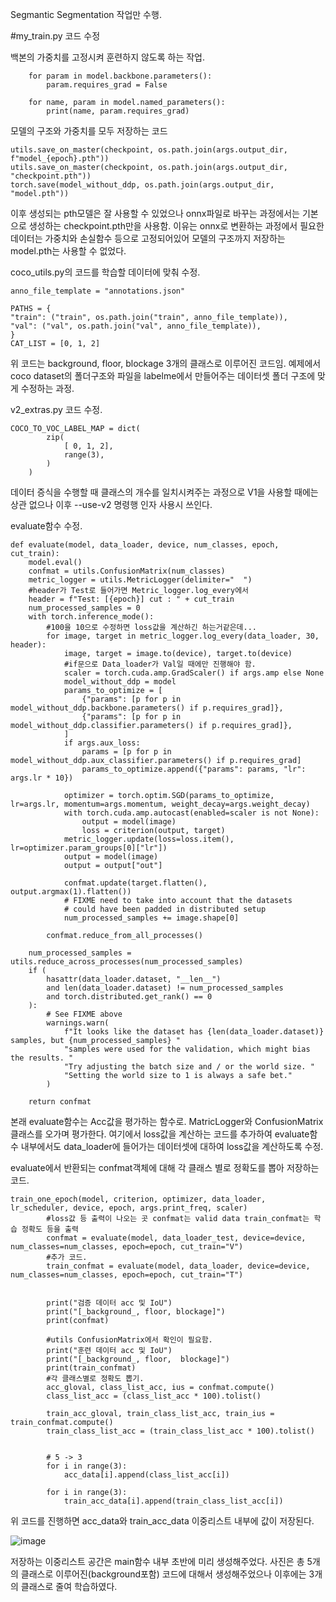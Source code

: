 Segmantic Segmentation 작업만 수행.

#my_train.py 코드 수정

백본의 가중치를 고정시켜 훈련하지 않도록 하는 작업.
```
    for param in model.backbone.parameters():
        param.requires_grad = False

    for name, param in model.named_parameters():
        print(name, param.requires_grad)
```


모델의 구조와 가중치를 모두 저장하는 코드
```
utils.save_on_master(checkpoint, os.path.join(args.output_dir, f"model_{epoch}.pth"))
utils.save_on_master(checkpoint, os.path.join(args.output_dir, "checkpoint.pth"))
torch.save(model_without_ddp, os.path.join(args.output_dir, "model.pth"))
```
이후 생성되는 pth모델은 잘 사용할 수 있었으나 onnx파일로 바꾸는 과정에서는 기본으로 생성하는 checkpoint.pth만을 사용함.
이유는 onnx로 변환하는 과정에서 필요한 데이터는 가중치와 손실함수 등으로 고정되어있어 모델의 구조까지 저장하는 model.pth는 사용할 수 없었다.


coco_utils.py의 코드를 학습할 데이터에 맞춰 수정.
```
anno_file_template = "annotations.json"

PATHS = {
"train": ("train", os.path.join("train", anno_file_template)),
"val": ("val", os.path.join("val", anno_file_template)),
}
CAT_LIST = [0, 1, 2]
```
위 코드는 background, floor, blockage 3개의 클래스로 이루어진 코드임.
예제에서 coco dataset의 폴더구조와 파일을 labelme에서 만들어주는 데이터셋 폴더 구조에 맞게 수정하는 과정.


v2_extras.py 코드 수정.
```
COCO_TO_VOC_LABEL_MAP = dict(
        zip(
            [ 0, 1, 2],
            range(3),
        )
    )
```
데이터 증식을 수행할 때 클래스의 개수를 일치시켜주는 과정으로 V1을 사용할 때에는 상관 없으나
이후 --use-v2 명령행 인자 사용시 쓰인다.


evaluate함수 수정.
```
def evaluate(model, data_loader, device, num_classes, epoch, cut_train):
    model.eval()
    confmat = utils.ConfusionMatrix(num_classes)
    metric_logger = utils.MetricLogger(delimiter="  ")
    #header가 Test로 들어가면 Metric_logger.log_every에서 
    header = f"Test: [{epoch}] cut : " + cut_train
    num_processed_samples = 0
    with torch.inference_mode():
        #100을 10으로 수정하면 loss값을 계산하긴 하는거같은데...
        for image, target in metric_logger.log_every(data_loader, 30, header):
            image, target = image.to(device), target.to(device)
            #if문으로 Data_loader가 Val일 때에만 진행해야 함.
            scaler = torch.cuda.amp.GradScaler() if args.amp else None
            model_without_ddp = model
            params_to_optimize = [
                {"params": [p for p in model_without_ddp.backbone.parameters() if p.requires_grad]},
                {"params": [p for p in model_without_ddp.classifier.parameters() if p.requires_grad]},
            ]
            if args.aux_loss:
                params = [p for p in model_without_ddp.aux_classifier.parameters() if p.requires_grad]
                params_to_optimize.append({"params": params, "lr": args.lr * 10})

            optimizer = torch.optim.SGD(params_to_optimize, lr=args.lr, momentum=args.momentum, weight_decay=args.weight_decay)
            with torch.cuda.amp.autocast(enabled=scaler is not None):
                output = model(image)
                loss = criterion(output, target)
            metric_logger.update(loss=loss.item(), lr=optimizer.param_groups[0]["lr"])
            output = model(image)
            output = output["out"]

            confmat.update(target.flatten(), output.argmax(1).flatten())
            # FIXME need to take into account that the datasets
            # could have been padded in distributed setup
            num_processed_samples += image.shape[0]

        confmat.reduce_from_all_processes()

    num_processed_samples = utils.reduce_across_processes(num_processed_samples)
    if (
        hasattr(data_loader.dataset, "__len__")
        and len(data_loader.dataset) != num_processed_samples
        and torch.distributed.get_rank() == 0
    ):
        # See FIXME above
        warnings.warn(
            f"It looks like the dataset has {len(data_loader.dataset)} samples, but {num_processed_samples} "
            "samples were used for the validation, which might bias the results. "
            "Try adjusting the batch size and / or the world size. "
            "Setting the world size to 1 is always a safe bet."
        )

    return confmat
```
본래 evaluate함수는 Acc값을 평가하는 함수로. MatricLogger와 ConfusionMatrix클래스를 오가며 평가한다.
여기에서 loss값을 계산하는 코드를 추가하여 evaluate함수 내부에서도 data_loader에 들어가는 데이터셋에 대하여 loss값을 계산하도록 수정.

evaluate에서 반환되는 confmat객체에 대해 각 클래스 별로 정확도를 뽑아 저장하는 코드.
```
train_one_epoch(model, criterion, optimizer, data_loader, lr_scheduler, device, epoch, args.print_freq, scaler)
        #loss값 등 출력이 나오는 곳 confmat는 valid data train_confmat는 학습 정확도 등을 출력
        confmat = evaluate(model, data_loader_test, device=device, num_classes=num_classes, epoch=epoch, cut_train="V")
        #추가 코드.
        train_confmat = evaluate(model, data_loader, device=device, num_classes=num_classes, epoch=epoch, cut_train="T")
        
        
        print("검증 데이터 acc 및 IoU")
        print("[_background_, floor, blockage]")
        print(confmat)
        
        #utils ConfusionMatrix에서 확인이 필요함.
        print("훈련 데이터 acc 및 IoU")
        print("[_background_, floor,  blockage]")
        print(train_confmat)
        #각 클래스별로 정확도 뽑기.
        acc_gloval, class_list_acc, ius = confmat.compute()
        class_list_acc = (class_list_acc * 100).tolist()
        
        train_acc_gloval, train_class_list_acc, train_ius = train_confmat.compute()
        train_class_list_acc = (train_class_list_acc * 100).tolist()
        
        
        # 5 -> 3
        for i in range(3):
            acc_data[i].append(class_list_acc[i])
        
        for i in range(3):
            train_acc_data[i].append(train_class_list_acc[i])
```
위 코드를 진행하면 acc_data와 train_acc_data 이중리스트 내부에 값이 저장된다.

![image](https://github.com/user-attachments/assets/f9a09362-bc1b-4771-a460-ba6e883c1423)

저장하는 이중리스트 공간은 main함수 내부 초반에 미리 생성해주었다.
사진은 총 5개의 클래스로 이루어진(background포함) 코드에 대해서 생성해주었으나 이후에는 3개의 클래스로 줄여 학습하였다.


